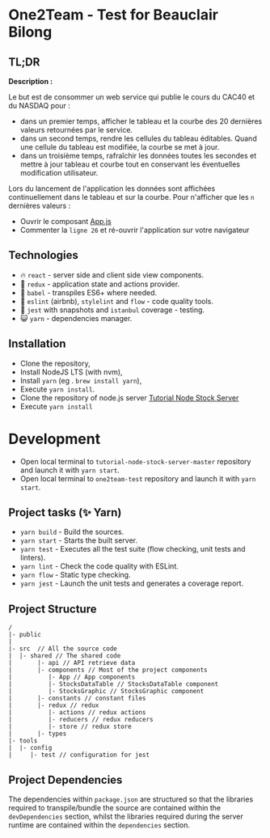 # One2Team - Test for Beauclair Bilong

## TL;DR

**Description :**

Le but est de consommer un web service qui publie le cours du CAC40 et du NASDAQ pour :
- dans un premier temps, afficher le tableau et la courbe des 20 dernières valeurs retournées par le service.
- dans un second temps, rendre les cellules du tableau éditables. Quand une cellule du tableau est modifiée, la courbe se met à jour.
- dans un troisième temps, rafraîchir les données toutes les secondes et mettre à jour tableau et courbe tout en conservant les éventuelles modification utilisateur.

Lors du lancement de l'application les données sont affichées continuellement dans le tableau et sur la courbe.
Pour n'afficher que les `n` dernières valeurs :
- Ouvrir le composant [App.js](src/shared/components/App/App.js)
- Commenter la `ligne 26` et ré-ouvrir l'application sur votre navigateur

## Technologies

- 🔥  `react` -  server side and client side view components.
- 🤖  `redux` -  application state and actions provider.
- 🚀  `babel` - transpiles ES6+ where needed.
- 🔧  `eslint` (airbnb), `stylelint` and `flow` - code quality tools.
- 👟  `jest` with snapshots and `istanbul` coverage - testing.
- 😺  `yarn` - dependencies manager.

## Installation

- Clone the repository,
- Install NodeJS LTS (with nvm),
- Install `yarn` (eg . `brew install yarn`),
- Execute `yarn install`.
- Clone the repository of node.js server [Tutorial Node Stock Server](https://github.com/o2t/tutorial-node-stock-server)
- Execute `yarn install`

# Development

- Open local terminal to `tutorial-node-stock-server-master` repository and launch it with `yarn start`.
- Open local terminal to `one2team-test` repository and launch it with  `yarn start`.

## Project tasks (✨ Yarn)

- `yarn build` - Build the sources.
- `yarn start` - Starts the built server.
- `yarn test` - Executes all the test suite (flow checking, unit tests and linters).
- `yarn lint` - Check the code quality with ESLint.
- `yarn flow` - Static type checking.
- `yarn jest` - Launch the unit tests and generates a coverage report.

## Project Structure

```
/
|- public
|
|- src  // All the source code
|  |- shared // The shared code
|       |- api // API retrieve data
|       |- components // Most of the project components
|          |- App // App components
|          |- StocksDataTable // StocksDataTable component
|          |- StocksGraphic // StocksGraphic component
|       |- constants // constant files
|       |- redux // redux
|          |- actions // redux actions
|          |- reducers // redux reducers
|          |- store // redux store
|       |- types
|- tools
|  |- config
|     |- test // configuration for jest
```

## Project Dependencies

The dependencies within `package.json` are structured so that the libraries required to transpile/bundle the source are contained within the `devDependencies` section, whilst the libraries required during the server runtime are contained within the `dependencies` section.
